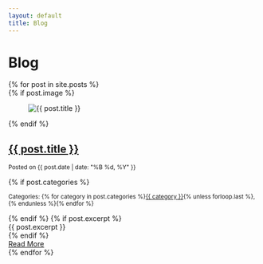 ```yaml
---
layout: default
title: Blog
---
```

<main class="container">
  <h1>Blog</h1>
  <div class="grid">
    {% for post in site.posts %}
    <article>
      {% if post.image %}
      <figure>
        <img src="{{ post.image | relative_url }}" alt="{{ post.title }}">
      </figure>
      {% endif %}
      <h2><a href="{{ post.url | relative_url }}">{{ post.title }}</a></h2>
      <p><small>Posted on {{ post.date | date: "%B %d, %Y" }}</small></p>
      {% if post.categories %}
      <p><small>Categories: {% for category in post.categories %}<a href="{{ '/blog/category/' | append: category | relative_url }}">{{ category }}</a>{% unless forloop.last %}, {% endunless %}{% endfor %}</small></p>
      {% endif %}
      {% if post.excerpt %}
      <div>{{ post.excerpt }}</div>
      {% endif %}
      <footer>
        <div role="group">
          <a href="{{ post.url | relative_url }}" role="button" class="secondary" aria-label="Read more about {{ post.title }}">Read More</a>
        </div>
      </footer>
    </article>
    {% endfor %}
  </div>
</main>